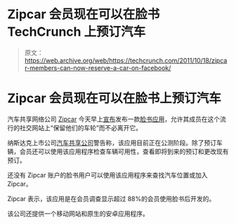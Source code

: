 # Zipcar 会员现在可以在脸书 TechCrunch 上预订汽车

> 原文：<https://web.archive.org/web/https://techcrunch.com/2011/10/18/zipcar-members-can-now-reserve-a-car-on-facebook/>

# Zipcar 会员现在可以在脸书上预订汽车

汽车共享网络公司 [Zipcar](https://web.archive.org/web/20230204224211/http://www.crunchbase.com/company/zipcar) 今天早上[宣布](https://web.archive.org/web/20230204224211/http://www.prnewswire.com/news-releases/zipcar-launches-reserve-a-zipcar-facebook-app-132041553.html)发布一款[脸书应用](https://web.archive.org/web/20230204224211/http://www.facebook.com/zipcar)，允许其成员在这个流行的社交网站上“保留他们的车轮”而不必离开它。

纳斯达克上市公司[汽车共享公司](https://web.archive.org/web/20230204224211/http://www.zipcar.com/how/)警告称，该应用目前正在公测阶段。除了预订车辆，会员还可以使用该应用程序检查车辆可用性，查看即将到来的预订和更改现有预订。

还没有 Zipcar 账户的脸书用户可以使用该应用程序来查找汽车位置或加入 Zipcar。

Zipcar 表示，该应用是在会员调查显示超过 88%的会员使用脸书后开发的。

该公司还提供一个移动网站和原生的安卓应用程序。
